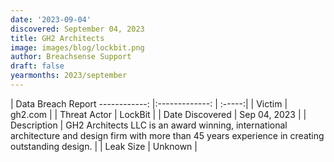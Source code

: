 ```yaml
---
date: '2023-09-04'
discovered: September 04, 2023
title: GH2 Architects
image: images/blog/lockbit.png
author: Breachsense Support
draft: false
yearmonths: 2023/september
---
```



| Data Breach Report
------------:     |:-------------:    | :-----:|
| Victim      | gh2.com      | 
| Threat Actor      | LockBit      | 
| Date Discovered      | Sep 04, 2023      | 
| Description      | GH2 Architects LLC is an award winning, international architecture and design firm with more than 45 years experience in creating outstanding design.      | 
| Leak Size      | Unknown      | 

